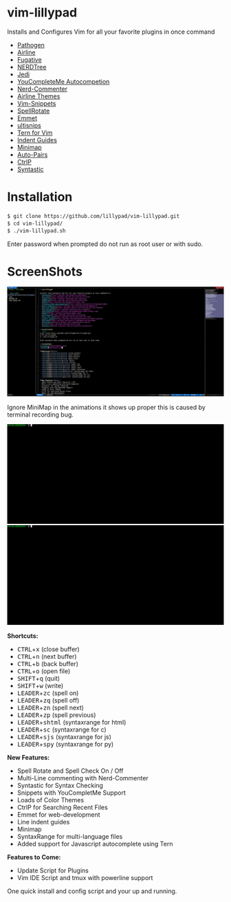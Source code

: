 # vim-lillypad

Installs and Configures Vim for all your favorite plugins in once command</br>
- [Pathogen](https://github.com/tpope/vim-pathogen)
- [Airline](https://github.com/vim-airline/vim-airline)
- [Fugative](https://github.com/tpope/vim-fugitive)
- [NERDTree](https://github.com/scrooloose/nerdtree)
- [Jedi](https://github.com/davidhalter/jedi-vim)
- [YouCompleteMe Autocompetion](https://github.com/Valloric/YouCompleteMe)
- [Nerd-Commenter](https://github.com/scrooloose/nerdcommenter)
- [Airline Themes](https://github.com/vim-airline/vim-airline-themes)
- [Vim-Snippets](https://github.com/honza/vim-snippets)
- [SpellRotate](https://github.com/tweekmonster/spellrotate.vim)
- [Emmet](https://github.com/mattn/emmet-vim)
- [ultisnips](https://github.com/SirVer/ultisnips)
- [Tern for Vim](https://github.com/ternjs/tern_for_vim)
- [Indent Guides](https://github.com/nathanaelkane/vim-indent-guides)
- [Minimap](https://github.com/severin-lemaignan/vim-minimap)
- [Auto-Pairs](https://github.com/jiangmiao/auto-pairs)
- [CtrlP](https://github.com/kien/ctrlp.vim)
- [Syntastic](https://github.com/vim-syntastic/syntastic)

# Installation
```bash
$ git clone https://github.com/lillypad/vim-lillypad.git
$ cd vim-lillypad/
$ ./vim-lillypad.sh
```
Enter password when prompted do not run as root user or with sudo.

# ScreenShots
![theme](img/theme.png)

Ignore MiniMap in the animations it shows up proper this is caused by terminal recording bug.

![snippets](img/snippets.gif)
![syntax](img/syntax.gif)

**Shortcuts:**</br>
- <kbd>CTRL</kbd>+<kbd>x</kbd> (close buffer)
- <kbd>CTRL</kbd>+<kbd>n</kbd> (next buffer)
- <kbd>CTRL</kbd>+<kbd>b</kbd> (back buffer)
- <kbd>CTRL</kbd>+<kbd>o</kbd> (open file)
- <kbd>SHIFT</kbd>+<kbd>q</kbd> (quit)
- <kbd>SHIFT</kbd>+<kbd>w</kbd> (write)
- <kbd>LEADER</kbd>+<kbd>zc</kbd> (spell on)
- <kbd>LEADER</kbd>+<kbd>zq</kbd> (spell off)
- <kbd>LEADER</kbd>+<kbd>zn</kbd> (spell next)
- <kbd>LEADER</kbd>+<kbd>zp</kbd> (spell previous)
- <kbd>LEADER</kbd>+<kbd>shtml</kbd> (syntaxrange for html)
- <kbd>LEADER</kbd>+<kbd>sc</kbd> (syntaxrange for c)
- <kbd>LEADER</kbd>+<kbd>sjs</kbd> (syntaxrange for js)
- <kbd>LEADER</kbd>+<kbd>spy</kbd> (syntaxrange for py)

**New Features:**</br>
- Spell Rotate and Spell Check On / Off
- Multi-Line commenting with Nerd-Commenter
- Syntastic for Syntax Checking
- Snippets with YouCompletMe Support
- Loads of Color Themes
- CtrlP for Searching Recent Files
- Emmet for web-development
- Line indent guides
- Minimap
- SyntaxRange for multi-language files
- Added support for Javascript autocomplete using Tern

**Features to Come:**</br>
- Update Script for Plugins
- Vim IDE Script and tmux with powerline support

One quick install and config script and your up and running.
